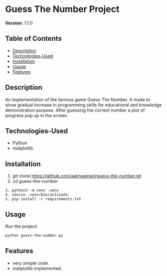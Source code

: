 # Guess The Number Project
**Version:** 1.1.0


## Table of Contents 
- [Description](#description)
- [Technologies-Used](#Technologies-Used)
- [Installation](#installation)
- [Usage](#usage)
- [Features](#features)


## Description 
An implementation of the famous game Guess The Number. It made to show gradual increase in programming skills for educational and knowledge demonstration purpose.
After guessing the correct number a plot of progress pop up in the screen.


## Technologies-Used
- Python
- matplotlib 


## Installation
1. git clone https://github.com/aalmaamari/guess-the-number.git 
2. cd guess-the-number
```
3. python3 -m venv .venv
4. source .venv/bin/activate
5. pip install -r requirements.txt
```



## Usage
Run the project:
``` bash
python guess-the-number.py
```


## Features
- very simple code.
- matplotlib implemented.